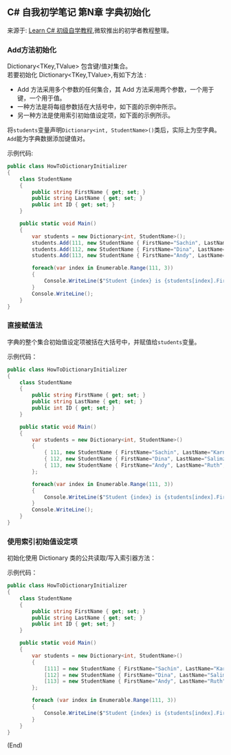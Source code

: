 ## C# 自我初学笔记 第N章  字典初始化

来源于: [Learn C# 初级自学教程](https://learn.microsoft.com/zh-cn/dotnet/csharp/programming-guide/classes-and-structs/how-to-initialize-a-dictionary-with-a-collection-initializer),微软推出的初学者教程整理。

### Add方法初始化

Dictionary<TKey,TValue> 包含键/值对集合。  
若要初始化 Dictionary<TKey,TValue>,有如下方法 :

- Add 方法采用多个参数的任何集合，其 Add 方法采用两个参数，一个用于键，一个用于值。  
- 一种方法是将每组参数括在大括号中，如下面的示例中所示。 
- 另一种方法是使用索引初始值设定项，如下面的示例所示。


将`students`变量声明`Dictionary<int, StudentName>()`类后，实际上为空字典。`Add`能为字典数据添加键值对。

示例代码:
```c#
public class HowToDictionaryInitializer
{
    class StudentName
    {
        public string FirstName { get; set; }
        public string LastName { get; set; }
        public int ID { get; set; }
    }

    public static void Main()
    {
        var students = new Dictionary<int, StudentName>();
        students.Add(111, new StudentName { FirstName="Sachin", LastName="Karnik", ID=211 });
        students.Add(112, new StudentName { FirstName="Dina", LastName="Salimzianova", ID=317 });
        students.Add(113, new StudentName { FirstName="Andy", LastName="Ruth", ID=198 });

        foreach(var index in Enumerable.Range(111, 3))
        {
            Console.WriteLine($"Student {index} is {students[index].FirstName} {students[index].LastName}");
        }
        Console.WriteLine();
    }
}
```


### 直接赋值法

字典的整个集合初始值设定项被括在大括号中，并赋值给`students`变量。

示例代码：
```c#
public class HowToDictionaryInitializer
{
    class StudentName
    {
        public string FirstName { get; set; }
        public string LastName { get; set; }
        public int ID { get; set; }
    }

    public static void Main()
    {
        var students = new Dictionary<int, StudentName>()
        {
            { 111, new StudentName { FirstName="Sachin", LastName="Karnik", ID=211 } },
            { 112, new StudentName { FirstName="Dina", LastName="Salimzianova", ID=317 } },
            { 113, new StudentName { FirstName="Andy", LastName="Ruth", ID=198 } }
        };

        foreach(var index in Enumerable.Range(111, 3))
        {
            Console.WriteLine($"Student {index} is {students[index].FirstName} {students[index].LastName}");
        }
        Console.WriteLine();
    }
}
```


### 使用索引初始值设定项

初始化使用 Dictionary 类的公共读取/写入索引器方法：

示例代码：
```c#
public class HowToDictionaryInitializer
{
    class StudentName
    {
        public string FirstName { get; set; }
        public string LastName { get; set; }
        public int ID { get; set; }
    }

    public static void Main()
    {
        var students = new Dictionary<int, StudentName>()
        {
            [111] = new StudentName { FirstName="Sachin", LastName="Karnik", ID=211 },
            [112] = new StudentName { FirstName="Dina", LastName="Salimzianova", ID=317 } ,
            [113] = new StudentName { FirstName="Andy", LastName="Ruth", ID=198 }
        };

        foreach (var index in Enumerable.Range(111, 3))
        {
            Console.WriteLine($"Student {index} is {students[index].FirstName} {students[index].LastName}");
        }
    }
}
```


(End)
